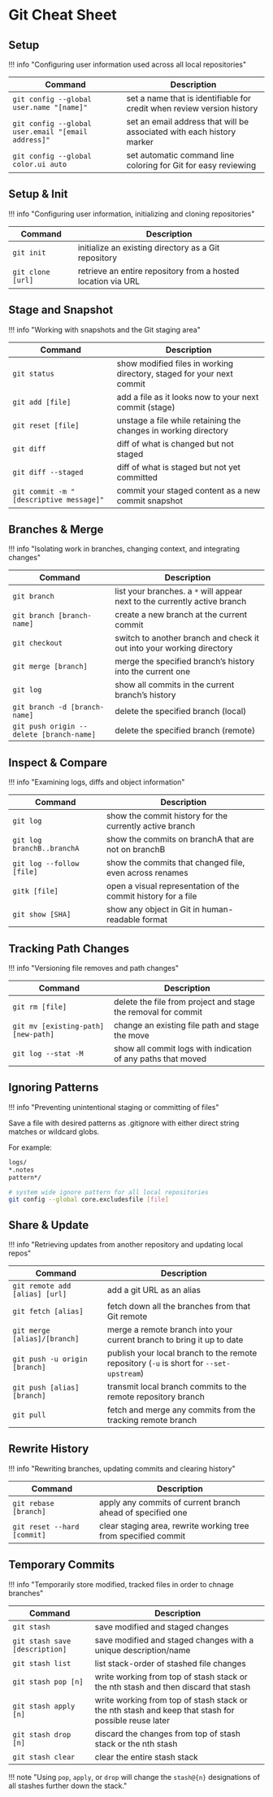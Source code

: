 # Git Cheat Sheet

## Setup

!!! info "Configuring user information used across all local repositories"

| Command                                            | Description
| -------------------------------------------------- | -----------
| `git config --global user.name "[name]"`           | set a name that is identifiable for credit when review version history
| `git config --global user.email "[email address]"` | set an email address that will be associated with each history marker
| `git config --global color.ui auto`                | set automatic command line coloring for Git for easy reviewing

## Setup & Init

!!! info "Configuring user information, initializing and cloning repositories"

| Command                                            | Description
| -------------------------------------------------- | -----------
| `git init`                                         | initialize an existing directory as a Git repository
| `git clone [url]`                                  | retrieve an entire repository from a hosted location via URL

## Stage and Snapshot

!!! info "Working with snapshots and the Git staging area"

| Command                                            | Description
| -------------------------------------------------- | -----------
| `git status`                                       | show modified files in working directory, staged for your next commit
| `git add [file]`                                   | add a file as it looks now to your next commit (stage)
| `git reset [file]`                                 | unstage a file while retaining the changes in working directory
| `git diff`                                         | diff of what is changed but not staged
| `git diff --staged`                                | diff of what is staged but not yet committed
| `git commit -m "[descriptive message]"`            | commit your staged content as a new commit snapshot

## Branches & Merge

!!! info "Isolating work in branches, changing context, and integrating changes"

| Command                                            | Description
| -------------------------------------------------- | -----------
| `git branch`                                       | list your branches. a `*` will appear next to the currently active branch
| `git branch [branch-name]`                         | create a new branch at the current commit
| `git checkout`                                     | switch to another branch and check it out into your working directory
| `git merge [branch]`                               | merge the specified branch’s history into the current one
| `git log`                                          | show all commits in the current branch’s history
| `git branch -d [branch-name]`                      | delete the specified branch (local)
| `git push origin --delete [branch-name]`           | delete the specified branch (remote)

## Inspect & Compare

!!! info "Examining logs, diffs and object information"

| Command                                            | Description
| -------------------------------------------------- | -----------
| `git log`                                          | show the commit history for the currently active branch
| `git log branchB..branchA`                         | show the commits on branchA that are not on branchB
| `git log --follow [file]`                          | show the commits that changed file, even across renames
| `gitk [file]`                                      | open a visual representation of the commit history for a file
| `git show [SHA]`                                   | show any object in Git in human-readable format

## Tracking Path Changes

!!! info "Versioning file removes and path changes"

| Command                                            | Description
| -------------------------------------------------- | -----------
| `git rm [file]`                                    | delete the file from project and stage the removal for commit
| `git mv [existing-path] [new-path]`                | change an existing file path and stage the move
| `git log --stat -M`                                | show all commit logs with indication of any paths that moved

## Ignoring Patterns

!!! info "Preventing unintentional staging or committing of files"

Save a file with desired patterns as .gitignore with either direct string matches or wildcard globs.

For example:

```txt
logs/
*.notes
pattern*/
```

```bash
# system wide ignore pattern for all local repositories
git config --global core.excludesfile [file]
```
## Share & Update

!!! info "Retrieving updates from another repository and updating local repos"

| Command                                            | Description
| -------------------------------------------------- | -----------
| `git remote add [alias] [url]`                     | add a git URL as an alias
| `git fetch [alias]`                                | fetch down all the branches from that Git remote
| `git merge [alias]/[branch]`                       | merge a remote branch into your current branch to bring it up to date
| `git push -u origin [branch]`                      | publish your local branch to the remote repository (`-u` is short for `--set-upstream`)
| `git push [alias] [branch]`                        | transmit local branch commits to the remote repository branch
| `git pull`                                         | fetch and merge any commits from the tracking remote branch

## Rewrite History

!!! info "Rewriting branches, updating commits and clearing history"

| Command                                            | Description
| -------------------------------------------------- | -----------
| `git rebase [branch]`                              | apply any commits of current branch ahead of specified one
| `git reset --hard [commit]`                        | clear staging area, rewrite working tree from specified commit

## Temporary Commits

!!! info "Temporarily store modified, tracked files in order to chnage branches"

| Command                                            | Description
| -------------------------------------------------- | -----------
| `git stash`                                        | save modified and staged changes
| `git stash save [description]`                     | save modified and staged changes with a unique description/name
| `git stash list`                                   | list stack-order of stashed file changes
| `git stash pop [n]`                                | write working from top of stash stack or the nth stash and then discard that stash
| `git stash apply [n]`                              | write working from top of stash stack or the nth stash and keep that stash for possible reuse later
| `git stash drop [n]`                               | discard the changes from top of stash stack or the nth stash
| `git stash clear`                                  | clear the entire stash stack

!!! note "Using `pop`, `apply`, or `drop` will change the `stash@{n}` designations of all stashes further down the stack."
